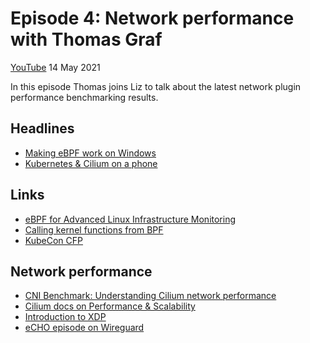 # Episode 4: Network performance with Thomas Graf

[YouTube](https://youtu.be/2lGag_j4dIw) 14 May 2021

In this episode Thomas joins Liz to talk about the latest network plugin performance benchmarking results.

## Headlines

* [Making eBPF work on Windows](https://cloudblogs.microsoft.com/opensource/2021/05/10/making-ebpf-work-on-windows/)
* [Kubernetes & Cilium on a phone](https://twitter.com/SilvioSantoZ/status/1392583793719095296/photo/1)

## Links

* [eBPF for Advanced Linux Infrastructure Monitoring](https://www.linuxjournal.com/content/ebpf-advanced-linux-infrastructure-monitoring)
* [Calling kernel functions from BPF](https://lwn.net/SubscriberLink/856005/19e0eb03cb1fd1cc/)
* [KubeCon CFP](https://events.linuxfoundation.org/kubecon-cloudnativecon-north-america/program/cfp/)

## Network performance 

* [CNI Benchmark: Understanding Cilium network performance](https://cilium.io/blog/2021/05/11/cni-benchmark)
* [Cilium docs on Performance & Scalability](https://docs.cilium.io/en/latest/operations/performance/)
* [Introduction to XDP](https://www.iovisor.org/technology/xdp)
* [eCHO episode on Wireguard](https://youtu.be/-awkPi3D60E)